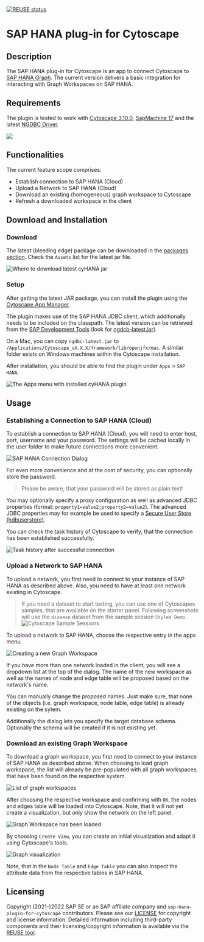 [![REUSE status](https://api.reuse.software/badge/github.com/SAP/sap-hana-plugin-for-cytoscape)](https://api.reuse.software/info/github.com/SAP/sap-hana-plugin-for-cytoscape)


# SAP HANA plug-in for Cytoscape
## Description
The SAP HANA plug-in for Cytoscape is an app to connect Cytoscape to [SAP HANA Graph](https://help.sap.com/viewer/11afa2e60a5f4192a381df30f94863f9/2021_2_QRC/en-US/30d1d8cfd5d0470dbaac2ebe20cefb8f.html). The current version delivers a basic integration for interacting with Graph Workspaces on SAP HANA.

## Requirements
The plugin is tested to work with [Cytoscape 3.10.0](https://cytoscape.org/), [SapMachine 17](https://sap.github.io/SapMachine/) and the latest [NGDBC Driver](https://tools.hana.ondemand.com/#hanatools).

![](doc/img/cover_image.png)

## Functionalities
The current feature scope comprises:
- Establish connection to SAP HANA (Cloud)
- Upload a Network to SAP HANA (Cloud)
- Download an existing (homogeneous) graph workspace to Cytoscape
- Refresh a downloaded workspace in the client

## Download and Installation
### Download
The latest (bleeding edge) package can be downloaded in the [packages section](https://github.com/SAP/sap-hana-plugin-for-cytoscape/packages). Check the `Assets` list for the latest jar file.

![Where to download latest cyHANA jar](doc/img/download_package.png)

### Setup
After getting the latest JAR package, you can install the plugin using the [Cytoscape App Manager](http://manual.cytoscape.org/en/stable/App_Manager.html). 

The plugin makes use of the SAP HANA JDBC client, which additionally needs to be included on the classpath. The latest version can be retrieved from the [SAP Development Tools](https://tools.hana.ondemand.com/#hanatools) (look for [ngdcb-latest.jar](https://tools.hana.ondemand.com/additional/ngdbc-latest.jar)).

On a Mac, you can copy `ngdbc-latest.jar` to `/Applications/Cytoscape_vX.X.X/framework/lib/openjfx/mac`. A similar folder exists on Windows machines within the Cytoscape installation.

After installation, you should be able to find the plugin under `Apps` > `SAP HANA`.

![The Apps menu with installed cyHANA plugin](doc/img/apps_menu.png)

## Usage
### Establishing a Connection to SAP HANA (Cloud)
To establish a connection to SAP HANA (Cloud), you will need to enter host, port, username and your password. The settings will be cached locally in the user folder to make future connections more convenient.

![SAP HANA Connection Dialog](doc/img/connection_dialog.png)

For even more convenience and at the cost of security, you can optionally store the password. 

> Please be aware, that your password will be stored as plain text!

You may optionally specify a proxy configuration as well as advanced JDBC properties (format: `property1=value2;property2=value2`). The advanced JDBC properties may for example be used to specify a [Secure User Store (hdbuserstore)](https://help.sap.com/docs/SAP_HANA_PLATFORM/b3ee5778bc2e4a089d3299b82ec762a7/dd95ac9dbb571014a7d7f0234d762fdb.html?version=2.0.05).

You can check the task history of Cytoscape to verify, that the connection has been established successfully.

![Task history after successful connection](doc/img/task_history_connection.png)

### Upload a Network to SAP HANA
To upload a network, you first need to connect to your instance of SAP HANA as described above. Also, you need to have at least one network existing in Cytoscape.

> If you need a dataset to start testing, you can use one of Cytoscapes samples, that are available on the starter panel. Following screenshots will use the `disease` dataset from the sample session `Styles Demo`.
![Cytoscape Sample Sessions](doc/img/cytoscape_sample_sessions.png)

To upload a network to SAP HANA, choose the respective entry in the apps menu.

![Creating a new Graph Workspace](doc/img/create_new_workspace_dialog.png)

If you have more than one network loaded in the client, you will see a dropdown list at the top of the dialog. The name of the new workspace as well as the names of node and edge table will be proposed based on the network's name.

You can manually change the proposed names. Just make sure, that none of the objects (i.e. graph workspace, node table, edge table) is already existing on the sytem.

Additionally the dialog lets you specify the target database schema. Optionally the schema will be created if it is not existing yet.
### Download an existing Graph Workspace
To download a graph workspace, you first need to connect to your instance of SAP HANA as described above. When choosing to load graph workspace, the list will already be pre-populated with all graph workspaces, that have been found on the respective system.

![List of graph workspaces](doc/img/graph_workspace_selection.png)

After choosing the respective workspace and confirming with `OK`, the nodes and edges table will be loaded into Cytoscape. Note, that it will not yet create a visualization, but only show the network on the left panel.

![Graph Workspace has been loaded](doc/img/graph_workspace_loaded.png)

By choosing `Create View`, you can create an initial visualization and adapt it using Cytoscape's tools.

![Graph visualization](doc/img/graph_visualization.png)

Note, that in the `Node Table` and `Edge Table` you can also inspect the attribute data from the respective tables in SAP HANA.

## Licensing
Copyright (2021-)2022 SAP SE or an SAP affiliate company and `sap-hana-plugin-for-cytoscape` contributors. Please see our [LICENSE](LICENSE) for copyright and license information. Detailed information including third-party components and their licensing/copyright information is available via the [REUSE tool](https://api.reuse.software/info/github.com/SAP/sap-hana-plugin-for-cytoscape).
